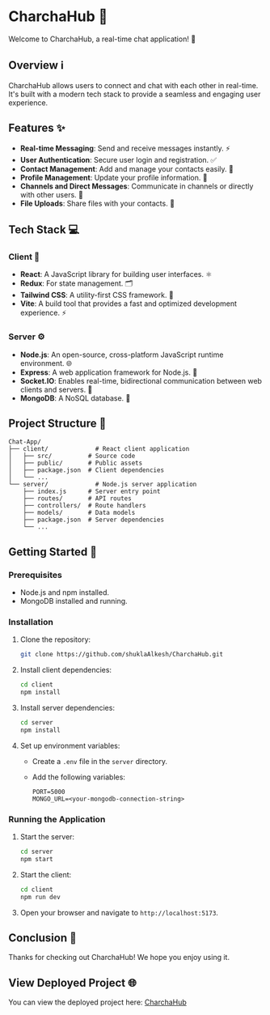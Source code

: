 # CharchaHub 💬

Welcome to CharchaHub, a real-time chat application! 🚀

## Overview ℹ️

CharchaHub allows users to connect and chat with each other in real-time. It's built with a modern tech stack to provide a seamless and engaging user experience.

## Features ✨

-   **Real-time Messaging**: Send and receive messages instantly. ⚡
-   **User Authentication**: Secure user login and registration. ✅
-   **Contact Management**: Add and manage your contacts easily. 📇
-   **Profile Management**: Update your profile information. 👤
-   **Channels and Direct Messages**: Communicate in channels or directly with other users. 📢
-   **File Uploads**: Share files with your contacts. 📁

## Tech Stack 💻

### Client 📱

-   **React**: A JavaScript library for building user interfaces. ⚛️
-   **Redux**: For state management. 🗂️
-   **Tailwind CSS**: A utility-first CSS framework. 🎨
-   **Vite**: A build tool that provides a fast and optimized development experience. ⚡

### Server ⚙️

-   **Node.js**: An open-source, cross-platform JavaScript runtime environment. 🌐
-   **Express**: A web application framework for Node.js. 🚀
-   **Socket.IO**: Enables real-time, bidirectional communication between web clients and servers. 🔗
-   **MongoDB**: A NoSQL database. 💾

## Project Structure 📂

```
Chat-App/
├── client/             # React client application
│   ├── src/          # Source code
│   ├── public/       # Public assets
│   ├── package.json  # Client dependencies
│   └── ...
└── server/             # Node.js server application
    ├── index.js      # Server entry point
    ├── routes/       # API routes
    ├── controllers/  # Route handlers
    ├── models/       # Data models
    ├── package.json  # Server dependencies
    └── ...
```

## Getting Started 🚀

### Prerequisites

-   Node.js and npm installed.
-   MongoDB installed and running.

### Installation

1.  Clone the repository:

    ```bash
    git clone https://github.com/shuklaAlkesh/CharchaHub.git
    ```

2.  Install client dependencies:

    ```bash
    cd client
    npm install
    ```

3.  Install server dependencies:

    ```bash
    cd server
    npm install
    ```

4.  Set up environment variables:

    -   Create a `.env` file in the `server` directory.
    -   Add the following variables:

        ```
        PORT=5000
        MONGO_URL=<your-mongodb-connection-string>
        ```

### Running the Application

1.  Start the server:

    ```bash
    cd server
    npm start
    ```

2.  Start the client:

    ```bash
    cd client
    npm run dev
    ```

3.  Open your browser and navigate to `http://localhost:5173`.

## Conclusion 🎉

Thanks for checking out CharchaHub! We hope you enjoy using it.

## View Deployed Project 🌐

You can view the deployed project here: [CharchaHub](https://charcha-hub.vercel.app/)

